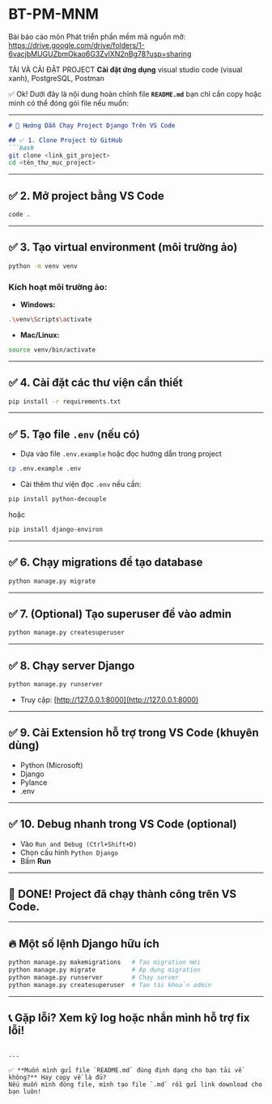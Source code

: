 # BT-PM-MNM
Bài báo cáo môn Phát triển phần mềm mã nguồn mở:
https://drive.google.com/drive/folders/1-6vacjbMUGUZbmOkao6G3ZvlXN2nBg78?usp=sharing

TẢI VÀ CÀI ĐẶT PROJECT
**Cài đặt ứng dụng**
visual studio code (visual xanh), PostgreSQL, Postman

✅ Ok! Dưới đây là nội dung hoàn chỉnh file **`README.md`** bạn chỉ cần copy hoặc mình có thể đóng gói file nếu muốn:

---

```markdown
# 📖 Hướng Dẫn Chạy Project Django Trên VS Code

## ✅ 1. Clone Project từ GitHub
```bash
git clone <link_git_project>
cd <tên_thư_mục_project>
```

---

## ✅ 2. Mở project bằng VS Code
```bash
code .
```

---

## ✅ 3. Tạo virtual environment (môi trường ảo)
```bash
python -m venv venv
```
### Kích hoạt môi trường ảo:
- **Windows:**
```bash
.\venv\Scripts\activate
```
- **Mac/Linux:**
```bash
source venv/bin/activate
```

---

## ✅ 4. Cài đặt các thư viện cần thiết
```bash
pip install -r requirements.txt
```

---

## ✅ 5. Tạo file `.env` (nếu có)
- Dựa vào file `.env.example` hoặc đọc hướng dẫn trong project
```bash
cp .env.example .env
```
- Cài thêm thư viện đọc `.env` nếu cần:
```bash
pip install python-decouple
```
hoặc
```bash
pip install django-environ
```

---

## ✅ 6. Chạy migrations để tạo database
```bash
python manage.py migrate
```

---

## ✅ 7. (Optional) Tạo superuser để vào admin
```bash
python manage.py createsuperuser
```

---

## ✅ 8. Chạy server Django
```bash
python manage.py runserver
```
- Truy cập: [http://127.0.0.1:8000](http://127.0.0.1:8000)

---

## ✅ 9. Cài Extension hỗ trợ trong VS Code (khuyên dùng)
- Python (Microsoft)
- Django
- Pylance
- .env

---

## ✅ 10. Debug nhanh trong VS Code (optional)
- Vào `Run and Debug (Ctrl+Shift+D)`
- Chọn cấu hình `Python Django`
- Bấm **Run**

---

## 🎉 DONE! Project đã chạy thành công trên VS Code.

---

## 🔥 Một số lệnh Django hữu ích
```bash
python manage.py makemigrations   # Tạo migration mới
python manage.py migrate          # Áp dụng migration
python manage.py runserver        # Chạy server
python manage.py createsuperuser  # Tạo tài khoản admin
```

---

## 📞 Gặp lỗi? Xem kỹ log hoặc nhắn mình hỗ trợ fix lỗi!
```

---

✅ **Muốn mình gửi file `README.md` đúng định dạng cho bạn tải về không?** Hay copy về là đủ?  
Nếu muốn mình đóng file, mình tạo file `.md` rồi gửi link download cho bạn luôn!
